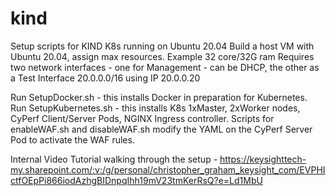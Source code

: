 # kind
Setup scripts for KIND K8s running on Ubuntu 20.04
Build a host VM with Ubuntu 20.04, assign max resources. Example 32 core/32G ram
Requires two network interfaces - one for Management - can be DHCP, the other as a Test Interface 20.0.0.0/16 using IP 20.0.0.20

Run SetupDocker.sh - this installs Docker in preparation for Kubernetes.
Run SetupKubernetes.sh - this installs K8s 1xMaster, 2xWorker nodes, CyPerf Client/Server Pods, NGINX Ingress controller.
Scripts for enableWAF.sh and disableWAF.sh modify the YAML on the CyPerf Server Pod to activate the WAF rules.

Internal Video Tutorial walking through the setup - 
https://keysighttech-my.sharepoint.com/:v:/g/personal/christopher_graham_keysight_com/EVPHIctfOEpPi866iodAzhgBIDnpqIhh19mV23tmKerRsQ?e=Ld1MbU
